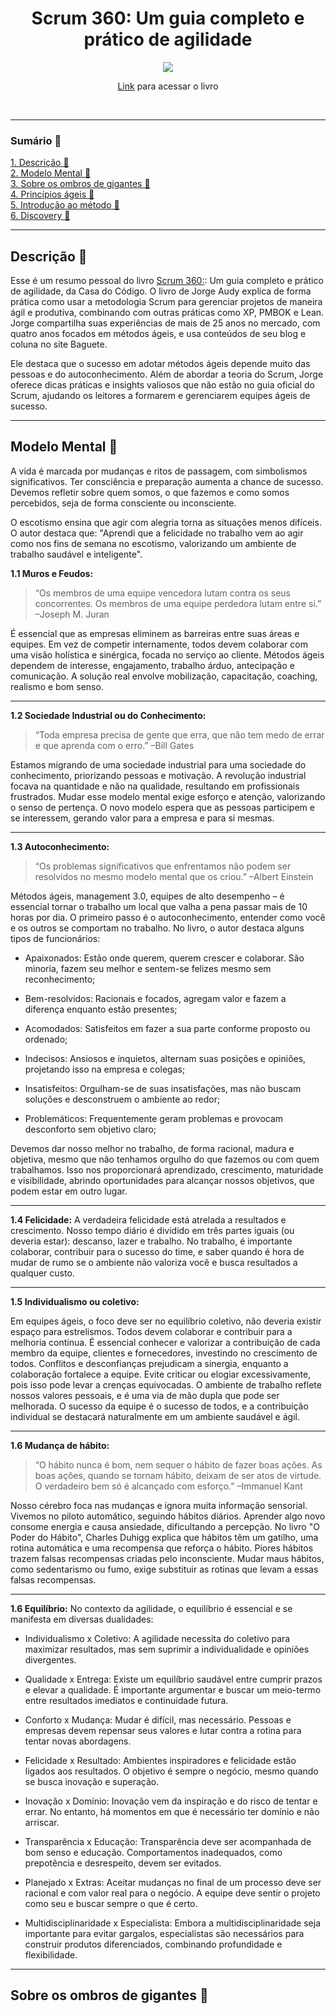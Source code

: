 <h1 align="center" style="font-weight: bold;">Scrum 360: Um guia completo e prático de agilidade</h1>

<div align="center">
  
<img src="https://m.media-amazon.com/images/I/41BzmfHx2ZL.jpg">

[Link](https://www.casadocodigo.com.br/products/livro-scrum-360) para acessar o livro

</br>

---

</div>
<h3 align="left">Sumário 📄</h3>
<p align="left">
  <a href="#descricao">1. Descrição 📝</a><br>
  <a href="#modelo-mental">2. Modelo Mental 📝</a><br>
  <a href="#teorias">3. Sobre os ombros de gigantes 📝</a><br>
  <a href="#principios">4. Princípios ágeis 📝</a><br>
  <a href="#intro">5. Introdução ao método 📝</a><br>
  <a href="#discovery">6. Discovery 📝</a><br>
</p>

---

<h2 id="descricao"> Descrição 📝</h2>

Esse é um resumo pessoal do livro [Scrum 360:](https://www.casadocodigo.com.br/products/livro-scrum-360): Um guia completo e prático de agilidade, da Casa do Código. O livro de Jorge Audy explica de forma prática como usar a metodologia Scrum para gerenciar projetos de maneira ágil e produtiva, combinando com outras práticas como XP, PMBOK e Lean. Jorge compartilha suas experiências de mais de 25 anos no mercado, com quatro anos focados em métodos ágeis, e usa conteúdos de seu blog e coluna no site Baguete.

Ele destaca que o sucesso em adotar métodos ágeis depende muito das pessoas e do autoconhecimento. Além de abordar a teoria do Scrum, Jorge oferece dicas práticas e insights valiosos que não estão no guia oficial do Scrum, ajudando os leitores a formarem e gerenciarem equipes ágeis de sucesso.

---

<h2 id="modelo-mental"> Modelo Mental 📝</h2>

A vida é marcada por mudanças e ritos de passagem, com simbolismos significativos. Ter consciência e preparação aumenta a chance de sucesso. Devemos refletir sobre quem somos, o que fazemos e como somos percebidos, seja de forma consciente ou inconsciente. 

O escotismo ensina que agir com alegria torna as situações menos difíceis. O autor destaca que: "Aprendi que a felicidade no trabalho vem ao agir como nos fins de semana no escotismo, valorizando um ambiente de trabalho saudável e inteligente".

**1.1 Muros e Feudos:**

> “Os membros de uma equipe vencedora lutam contra os seus concorrentes. Os membros de uma equipe perdedora lutam entre si.”
> –Joseph M. Juran

É essencial que as empresas eliminem as barreiras entre suas áreas e equipes. Em vez de competir internamente, todos devem colaborar com uma visão holística e sinérgica, focada no serviço ao cliente. Métodos ágeis dependem de interesse, engajamento, trabalho árduo, antecipação e comunicação. A solução real envolve mobilização, capacitação, coaching, realismo e bom senso.

---

**1.2 Sociedade Industrial ou do Conhecimento:**

> “Toda empresa precisa de gente que erra, que não tem medo de errar e que aprenda com o erro.”
> –Bill Gates

Estamos migrando de uma sociedade industrial para uma sociedade do conhecimento, priorizando pessoas e motivação. A revolução industrial focava na quantidade e não na qualidade, resultando em profissionais frustrados. Mudar esse modelo mental exige esforço e atenção, valorizando o senso de pertença. O novo modelo espera que as pessoas participem e se interessem, gerando valor para a empresa e para si mesmas.

---

**1.3 Autoconhecimento:**

> “Os problemas significativos que enfrentamos não podem ser resolvidos no mesmo modelo mental que os criou.”
> –Albert Einstein

Métodos ágeis, management 3.0, equipes de alto desempenho – é essencial tornar o trabalho um local que valha a pena passar mais de 10 horas por dia. O primeiro passo é o autoconhecimento, entender como você e os outros se comportam no trabalho. No livro, o autor destaca alguns tipos de funcionários:

- Apaixonados: Estão onde querem, querem crescer e colaborar. São minoria, fazem seu melhor e sentem-se felizes mesmo sem reconhecimento;

- Bem-resolvidos: Racionais e focados, agregam valor e fazem a diferença enquanto estão presentes;

- Acomodados: Satisfeitos em fazer a sua parte conforme proposto ou ordenado;

- Indecisos: Ansiosos e inquietos, alternam suas posições e opiniões, projetando isso na empresa e colegas;

- Insatisfeitos: Orgulham-se de suas insatisfações, mas não buscam soluções e desconstruem o ambiente ao redor;

- Problemáticos: Frequentemente geram problemas e provocam desconforto sem objetivo claro;

Devemos dar nosso melhor no trabalho, de forma racional, madura e objetiva, mesmo que não tenhamos orgulho do que fazemos ou com quem trabalhamos. Isso nos proporcionará aprendizado, crescimento, maturidade e visibilidade, abrindo oportunidades para alcançar nossos objetivos, que podem estar em outro lugar.

---

**1.4 Felicidade:**
A verdadeira felicidade está atrelada a resultados e crescimento. Nosso tempo diário é dividido em três partes iguais (ou deveria estar): descanso, lazer e trabalho. No trabalho, é importante colaborar, contribuir para o sucesso do time, e saber quando é hora de mudar de rumo se o ambiente não valoriza você e busca resultados a qualquer custo. 

---

**1.5 Individualismo ou coletivo:**

Em equipes ágeis, o foco deve ser no equilíbrio coletivo, não deveria existir espaço para estrelismos. Todos devem colaborar e contribuir para a melhoria contínua. É essencial conhecer e valorizar a contribuição de cada membro da equipe, clientes e fornecedores, investindo no crescimento de todos. Conflitos e desconfianças prejudicam a sinergia, enquanto a colaboração fortalece a equipe. Evite criticar ou elogiar excessivamente, pois isso pode levar a crenças equivocadas. O ambiente de trabalho reflete nossos valores pessoais, e é uma via de mão dupla que pode ser melhorada. O sucesso da equipe é o sucesso de todos, e a contribuição individual se destacará naturalmente em um ambiente saudável e ágil.

---

**1.6 Mudança de hábito:**
> “O hábito nunca é bom, nem sequer o hábito de fazer boas ações. As boas ações, quando se tornam hábito, deixam de ser atos de virtude. O verdadeiro bem só é alcançado com esforço.”
> –Immanuel Kant 

Nosso cérebro foca nas mudanças e ignora muita informação sensorial. Vivemos no piloto automático, seguindo hábitos diários. Aprender algo novo consome energia e causa ansiedade, dificultando a percepção. No livro "O Poder do Hábito", Charles Duhigg explica que hábitos têm um gatilho, uma rotina automática e uma recompensa que reforça o hábito. Piores hábitos trazem falsas recompensas criadas pelo inconsciente. Mudar maus hábitos, como sedentarismo ou fumo, exige substituir as rotinas que levam a essas falsas recompensas.

---

**1.6 Equilíbrio:**
No contexto da agilidade, o equilíbrio é essencial e se manifesta em diversas dualidades:

- Individualismo x Coletivo: A agilidade necessita do coletivo para maximizar resultados, mas sem suprimir a individualidade e opiniões divergentes.

- Qualidade x Entrega: Existe um equilíbrio saudável entre cumprir prazos e elevar a qualidade. É importante argumentar e buscar um meio-termo entre resultados imediatos e continuidade futura.

- Conforto x Mudança: Mudar é difícil, mas necessário. Pessoas e empresas devem repensar seus valores e lutar contra a rotina para tentar novas abordagens.

- Felicidade x Resultado: Ambientes inspiradores e felicidade estão ligados aos resultados. O objetivo é sempre o negócio, mesmo quando se busca inovação e superação.

- Inovação x Domínio: Inovação vem da inspiração e do risco de tentar e errar. No entanto, há momentos em que é necessário ter domínio e não arriscar.

- Transparência x Educação: Transparência deve ser acompanhada de bom senso e educação. Comportamentos inadequados, como prepotência e desrespeito, devem ser evitados.

- Planejado x Extras: Aceitar mudanças no final de um processo deve ser racional e com valor real para o negócio. A equipe deve sentir o projeto como seu e buscar sempre o que é certo.

- Multidisciplinaridade x Especialista: Embora a multidisciplinaridade seja importante para evitar gargalos, especialistas são necessários para construir produtos diferenciados, combinando profundidade e flexibilidade.

---

<h2 id="teorias"> Sobre os ombros de gigantes 📝</h2>